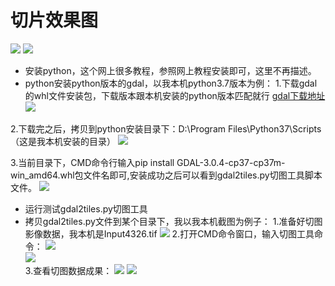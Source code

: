# 切片效果图 
![](https://gitee.com/gishome/gis-learning-circle/blob/main/%E6%95%88%E6%9E%9C%E5%9B%BE/title1.png) 
![](https://gitee.com/gishome/gis-learning-circle/blob/main/%E6%95%88%E6%9E%9C%E5%9B%BE/title2.png) 
> 
- 安装python，这个网上很多教程，参照网上教程安装即可，这里不再描述。
- python安装python版本的gdal，以我本机python3.7版本为例： 
1.下载gdal的whl文件安装包，下载版本跟本机安装的python版本匹配就行
[gdal下载地址](https://www.cgohlke.com/)  
![](https://gitee.com/gishome/gis-learning-circle/blob/main/%E6%95%88%E6%9E%9C%E5%9B%BE/title3.png) 

2.下载完之后，拷贝到python安装目录下：D:\Program Files\Python37\Scripts（这是我本机安装的目录） 
![](https://gitee.com/gishome/gis-learning-circle/blob/main/%E6%95%88%E6%9E%9C%E5%9B%BE/title4.png) 

3.当前目录下，CMD命令行输入pip install GDAL-3.0.4-cp37-cp37m-win_amd64.whl包文件名即可,安装成功之后可以看到gdal2tiles.py切图工具脚本文件。 
![](https://gitee.com/gishome/gis-learning-circle/blob/main/%E6%95%88%E6%9E%9C%E5%9B%BE/title5.png) 

> 
- 运行测试gdal2tiles.py切图工具 
- 拷贝gdal2tiles.py文件到某个目录下，我以我本机截图为例子： 
1.准备好切图影像数据，我本机是Input4326.tif 
![](https://gitee.com/gishome/gis-learning-circle/blob/main/%E6%95%88%E6%9E%9C%E5%9B%BE/title6.png) 
2.打开CMD命令窗口，输入切图工具命令： 
![](https://gitee.com/gishome/gis-learning-circle/blob/main/%E6%95%88%E6%9E%9C%E5%9B%BE/title7.png)  
![](https://gitee.com/gishome/gis-learning-circle/blob/main/%E6%95%88%E6%9E%9C%E5%9B%BE/title8.png)  
3.查看切图数据成果： 
![](https://gitee.com/gishome/gis-learning-circle/blob/main/%E6%95%88%E6%9E%9C%E5%9B%BE/title9.png) 
![](https://gitee.com/gishome/gis-learning-circle/blob/main/%E6%95%88%E6%9E%9C%E5%9B%BE/title10.png)  
